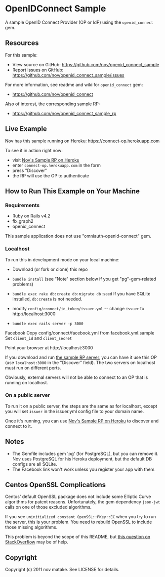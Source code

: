 # OpenIDConnect Sample

A sample OpenID Connect Provider (OP or IdP) using the `openid_connect` gem.


## Resources

For this sample:

* View source on GitHub: https://github.com/nov/openid_connect_sample
* Report Issues on GitHub: https://github.com/nov/openid_connect_sample/issues


For more information, see readme and wiki for `openid_connect` gem:

* https://github.com/nov/openid_connect


Also of interest, the corresponding sample RP:

* https://github.com/nov/openid_connect_sample_rp


## Live Example

Nov has this sample running on Heroku: https://connect-op.herokuapp.com

To see it in action right now:

* visit [Nov's Sample RP on Heroku](https://connect-rp.herokuapp.com)
* enter `connect-op.herokuapp.com` in the form
* press "Discover"
* the RP will use the OP to authenticate


## How to Run This Example on Your Machine

### Requirements

 - Ruby on Rails v4.2
 - fb_graph2
 - openid_connect

This sample application does not use "omniauth-openid-connect" gem.


### Localhost

To run this in development mode on your local machine:

* Download (or fork or clone) this repo
* `bundle install` (see "Note" section below if you get "pg"-gem-related problems)
* `bundle exec rake db:create db:migrate db:seed`
  If you have SQLite installed, `db:create` is not needed.

* modify `config/connect/id_token/issuer.yml` -- change `issuer` to http://localhost:3000
* `bundle exec rails server -p 3000`

Facebook
   Copy config/connect/facebook.yml from facebook.yml.sample
   Set `client_id` and `client_secret`
   
Point your browser at http://localhost:3000

If you download and run [the sample RP server](https://connect-rp.herokuapp.com),
you can have it use this OP (use `localhost:3000` in the "Discover" field).
The two servers on localhost must run on different ports.

Obviously, external servers will not be able to connect to an OP that is running on localhost.


### On a public server

To run it on a public server, the steps are the same as for localhost, except
you will set `issuer` in the issuer.yml config file to your domain name.

Once it's running, you can use [Nov's Sample RP on Heroku](https://connect-rp.herokuapp.com)
to discover and connect to it.


## Notes

* The Gemfile includes gem 'pg' (for PostgreSQL), but you can remove it.
  Nov uses PostgreSQL for his Heroku deployment, but the default DB configs are all SQLite.
* The Facebook link won't work unless you register your app with them.


## Centos OpenSSL Complications

Centos' default OpenSSL package does not include some Elliptic Curve algorithms for patent reasons.
Unfortunately, the gem dependency `json-jwt` calls on one of those excluded algorithms.

If you see `uninitialized constant OpenSSL::PKey::EC` when you try to run the server,
this is your problem. You need to rebuild OpenSSL to include those missing algorithms.

This problem is beyond the scope of this README, but
[this question on StackOverflow](http://stackoverflow.com/questions/32790297/uninitialized-constant-opensslpkeyec-from-ruby-on-centos/32790298#32790298)
may be of help.


## Copyright

Copyright (c) 2011 nov matake. See LICENSE for details.
